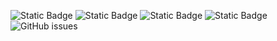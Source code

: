 ![Static Badge](https://img.shields.io/badge/blacklists-60-000000) ![Static Badge](https://img.shields.io/badge/blacklisted-3009420-cc0000) ![Static Badge](https://img.shields.io/badge/whitelisted-2242-00CC00) ![Static Badge](https://img.shields.io/badge/streaming_blacklist-28106-000000) ![GitHub issues](https://img.shields.io/github/issues/fabriziosalmi/blacklists)
